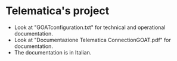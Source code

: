 # Telematica's project
- Look at "GOATconfiguration.txt" for technical and operational documentation.
- Look at "Documentazione Telematica ConnectionGOAT.pdf" for documentation.
- The documentation is in Italian.
